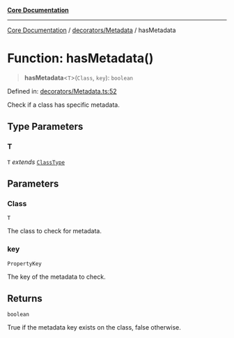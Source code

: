 [**Core Documentation**](../../../README.md)

***

[Core Documentation](../../../README.md) / [decorators/Metadata](../README.md) / hasMetadata

# Function: hasMetadata()

> **hasMetadata**\<`T`\>(`Class`, `key`): `boolean`

Defined in: [decorators/Metadata.ts:52](https://github.com/stonemjs/core/blob/85781fe5b87769612839dd6b850ba45186d357fa/src/decorators/Metadata.ts#L52)

Check if a class has specific metadata.

## Type Parameters

### T

`T` *extends* [`ClassType`](../../../declarations/type-aliases/ClassType.md)

## Parameters

### Class

`T`

The class to check for metadata.

### key

`PropertyKey`

The key of the metadata to check.

## Returns

`boolean`

True if the metadata key exists on the class, false otherwise.
